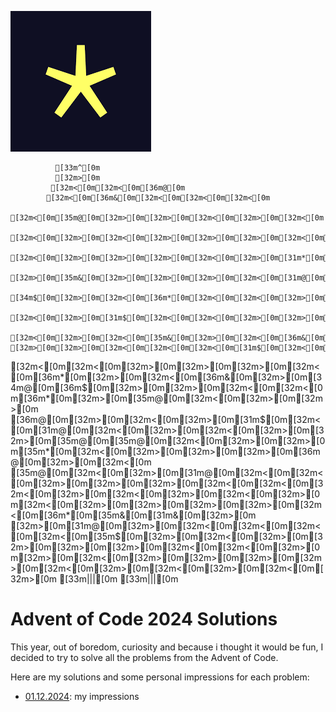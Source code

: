 ![Repository Icon](assets/logo.ico)

              [33m^[0m
              [32m>[0m              
             [32m<[0m[32m<[0m[36m@[0m             
            [32m<[0m[36m&[0m[32m<[0m[32m<[0m[32m<[0m            
           [32m<[0m[35m@[0m[32m>[0m[32m>[0m[32m<[0m[32m>[0m[32m<[0m           
          [32m<[0m[32m>[0m[32m<[0m[32m>[0m[32m>[0m[32m>[0m[32m<[0m[36m&[0m[32m<[0m          
         [32m<[0m[32m>[0m[32m>[0m[32m>[0m[32m<[0m[32m>[0m[31m*[0m[35m$[0m[32m<[0m[32m<[0m[32m>[0m         
        [32m>[0m[35m&[0m[32m>[0m[32m>[0m[32m>[0m[32m<[0m[31m@[0m[34m@[0m[32m>[0m[32m<[0m[34m&[0m[36m@[0m[32m>[0m        
       [34m$[0m[32m>[0m[32m<[0m[36m*[0m[32m<[0m[32m<[0m[32m>[0m[32m<[0m[36m*[0m[35m@[0m[32m>[0m[32m>[0m[32m<[0m[32m>[0m[32m<[0m       
      [32m<[0m[32m>[0m[31m$[0m[32m<[0m[32m<[0m[32m>[0m[32m>[0m[32m<[0m[32m>[0m[32m<[0m[31m@[0m[32m<[0m[31m*[0m[32m<[0m[32m<[0m[32m<[0m[32m>[0m      
     [32m<[0m[32m>[0m[32m<[0m[35m&[0m[32m>[0m[32m<[0m[36m&[0m[32m>[0m[34m&[0m[32m<[0m[32m<[0m[32m>[0m[32m>[0m[32m<[0m[34m*[0m[32m<[0m[32m>[0m[32m<[0m[32m<[0m     
    [32m>[0m[32m>[0m[32m<[0m[32m<[0m[32m<[0m[31m$[0m[32m<[0m[32m<[0m[32m>[0m[32m<[0m[32m<[0m[32m<[0m[31m&[0m[32m>[0m[36m$[0m[32m<[0m[32m<[0m[32m<[0m[32m>[0m[32m>[0m[32m<[0m    
   [32m<[0m[32m<[0m[32m>[0m[32m>[0m[32m>[0m[32m<[0m[36m*[0m[32m>[0m[32m<[0m[36m&[0m[32m>[0m[34m@[0m[36m$[0m[32m>[0m[32m>[0m[32m<[0m[32m<[0m[36m*[0m[32m>[0m[35m@[0m[32m<[0m[32m>[0m[32m>[0m   
  [36m@[0m[32m>[0m[32m<[0m[32m>[0m[31m$[0m[32m<[0m[31m@[0m[32m<[0m[32m>[0m[32m<[0m[32m>[0m[32m>[0m[35m@[0m[35m@[0m[32m<[0m[32m>[0m[32m>[0m[35m*[0m[32m<[0m[32m>[0m[32m>[0m[32m>[0m[36m@[0m[32m>[0m[32m<[0m  
 [35m@[0m[32m<[0m[32m>[0m[31m@[0m[32m<[0m[32m<[0m[32m>[0m[32m>[0m[32m>[0m[32m<[0m[32m<[0m[32m<[0m[32m>[0m[32m<[0m[32m>[0m[32m<[0m[32m>[0m[32m<[0m[32m>[0m[32m>[0m[32m>[0m[32m>[0m[32m<[0m[36m*[0m[35m&[0m[31m&[0m[32m>[0m 
[32m>[0m[31m@[0m[32m>[0m[32m<[0m[32m<[0m[32m<[0m[32m<[0m[35m$[0m[32m>[0m[32m<[0m[32m>[0m[32m>[0m[32m>[0m[32m>[0m[32m<[0m[32m<[0m[32m>[0m[32m>[0m[32m<[0m[32m>[0m[32m>[0m[32m>[0m[32m>[0m[32m<[0m[32m>[0m[32m<[0m[32m>[0m[32m<[0m[32m>[0m
             [33m|||[0m
             [33m|||[0m

# Advent of Code 2024 Solutions

This year, out of boredom, curiosity and because i thought it would be fun, I decided to try to solve all the problems from the Advent of Code.

Here are my solutions and some personal impressions for each problem:
- [01.12.2024](solutions/01.12.2024.cpp): my impressions
